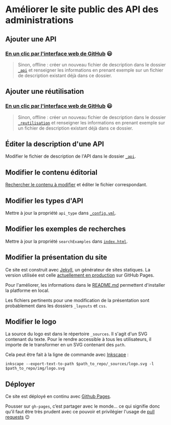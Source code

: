 # Améliorer le site public des API des administrations


## Ajouter une API

### [En un clic par l'interface web de GitHub](https://github.com/sgmap/api.gouv.fr/new/gh-pages/_api?filename=_api/nom_api.md&value=---%0D%0Aname%3A+Nom+API+%23nom+de+l%27API%0D%0Atagline%3A+Mission+de+l%27API+%23+description+courte+de+l%27API%0D%0Adoc_tech%3A+http%3A%2F%2Fdoc.api.com+%23+lien+vers+la+documentation+technique+de+l%27API%0D%0Aaccess_link%3A+http%3A%2F%2Fregistration.api.com+%23+lien+vers+la+page+d%27enregistrement+de+l%27API+%7C+optionnel%0D%0Adomain%3A+http%3A%2F%2Fapi.com+%23+lien+vers+le+domain+de+l%27API%0D%0Acontract%3A+OUVERT+sous+contrat+%23+type+de+contrat+%28OUVERT%2C+OUVERT+sous+contrat%29%0D%0Arestriction%3A+toto+%23+restriction+de+l%27utilisation+de+l%27API+%7C+optionnel%0D%0Aclients%3A+%23+liste+des+personnes+pouvant+utiliser+l%27API%0D%0A++-+client1%0D%0A++-+client2%0D%0Apartners%3A+%23+liste+des+partenaires%0D%0A++-+Partenaire1%0D%0A++-+Partenaire2%0D%0Aowner%3A+DINSIC+%23+organisme+g%C3%A9rant+l%27API%0D%0Atype%3A+confidential+%23+type+de+donn%C3%A9e%2C+voir+le+champs+id+dans+le+fichier+_config%0D%0Akeywords%3A+%23+liste+des+mots+cl%C3%A9s+utilis%C3%A9s+lors+de+la+recherche%0D%0A++-+toto%0D%0A++-+tutu%0D%0A++-+titi%0D%0Alogo%3A+%23+URL+vers+un+logo+de+l%27API+%7C+optionnel%0D%0A---%0D%0A%0D%0A%23%23+Description+de+l%27API%0D%0A%0D%0ATexte+libre+au+format+%5BMarkdown%5D%28http%3A%2F%2Fricostacruz.com%2Fcheatsheets%2Fmarkdown.html%29.%0D%0A%0D%0A%0D%0A%23%23+Rappel%0D%0A%0D%0A-+%5B+%5D+Modifier+le+nom+du+fichier+%60nom_api.md%60+dans+le+champ+ci-dessus.%0D%0A-+%5B+%5D+Cr%C3%A9er+une+nouvelle+branche+pour+l%27ajout+de+ce+fichier%2C+et+la+nommer+du+m%C3%AAme+nom+que+le+fichier+%60nom_api%60.%0D%0A-+%5B+%5D+Ouvrir+une+pull+request+pour+valider+l%27int%C3%A9gration.%0D%0A-+%5B+%5D+Effacer+ce+texte+une+fois+que+vous+l%27avez+lu%0D%0A) :smiley:

> Sinon, offline : créer un nouveau fichier de description dans le dossier [`_api`](https://github.com/sgmap/api.gouv.fr/tree/gh-pages/_api) et renseigner les informations en prenant exemple sur un fichier de description existant déjà dans ce dossier.


## Ajouter une réutilisation

### [En un clic par l'interface web de GitHub](https://github.com/sgmap/api.gouv.fr/new/gh-pages/_reutilisation?filename=_reutilisation/nom_reuse.md&value=---%0D%0Aname%3A+Nom+Service+%23nom+du+service%0D%0Alink%3A+http%3A%2F%2Fservice.com+%23+lien+vers+le+service%0D%0Adescription%3A+Lorem+Ipsum+%23+description+rapide+du+service%0D%0Aapi%3A+%23+liste+des+API+utilis%C3%A9es+dans+le+service+%28utiliser+l%27attribut+name+de+l%27API%29%0D%0A+-+Nom+API%0D%0Ascreenshot%3A+screenshot.jpg+%23ajouter+un+screenshot+de+l%27API%0D%0Afeatured%3A+false+%23+est-ce+que+la+r%C3%A9utilisation+doit+%C3%AAtre+affich%C3%A9e+sur+la+page+d%27accueil.%0D%0A---%0D%0A%0D%0A%23%23+Description+du+service%0D%0A%0D%0ATexte+libre+au+format+%5BMarkdown%5D%28http%3A%2F%2Fricostacruz.com%2Fcheatsheets%2Fmarkdown.html%29.%0D%0A%0D%0A%0D%0A%23%23+Rappel%0D%0A%0D%0A-+%5B+%5D+Modifier+le+nom+du+fichier+%60nom_service.md%60+dans+le+champ+ci-dessus.%0D%0A-+%5B+%5D+Cr%C3%A9er+une+nouvelle+branche+pour+l%27ajout+de+ce+fichier%2C+et+la+nommer+du+m%C3%AAme+nom+que+le+fichier+%60nom_service%60.%0D%0A-+%5B+%5D+Ouvrir+une+pull+request+pour+valider+l%27int%C3%A9gration.%0D%0A-+%5B+%5D+Effacer+ce+texte+une+fois+que+vous+l%27avez+lu%0D%0A) :smiley:

> Sinon, offline : créer un nouveau fichier de description dans le dossier [`_reutilisation`](https://github.com/sgmap/api.gouv.fr/tree/gh-pages/_reutilisation) et renseigner les informations en prenant exemple sur un fichier de description existant déjà dans ce dossier.


## Éditer la description d'une API

Modifier le fichier de description de l'API dans le dossier [`_api`](https://github.com/sgmap/api.gouv.fr/tree/gh-pages/_api).


## Modifier le contenu éditorial

[Rechercher le contenu à modifier](https://github.com/sgmap/api.gouv.fr/search?q=contenu+à+modifier&type=Code) et éditer le fichier correspondant.


## Modifier les types d'API

Mettre à jour la propriété `api_type` dans [`_config.yml`](https://github.com/sgmap/api.gouv.fr/tree/gh-pages/_config.yml).

## Modifier les exemples de recherches

Mettre à jour la propriété `searchExamples` dans [`index.html`](https://github.com/sgmap/api.gouv.fr/tree/gh-pages/index.html).


## Modifier la présentation du site

Ce site est construit avec [Jekyll](https://jekyllrb.com/), un générateur de sites statiques. La version utilisée est celle [actuellement en production](https://github.com/jekyll/jekyll/issues/4441) sur GitHub Pages.

Pour l'améliorer, les informations dans le [README.md](https://github.com/sgmap/api.gouv.fr/blob/gh-pages/README.md) permettent d'installer la platforme en local.

Les fichiers pertinents pour une modification de la présentation sont probablement dans les dossiers `_layouts` et `css`.


## Modifier le logo

La source du logo est dans le répertoire `_sources`. Il s'agit d'un SVG contenant du texte. Pour le rendre accessible à tous les utilisateurs, il importe de le transformer en un SVG contenant des `path`.

Cela peut être fait à la ligne de commande avec [Inkscape](https://inkscape.org/fr/) :

```shell
inkscape --export-text-to-path $path_to_repo/_sources/logo.svg -l $path_to_repo/img/logo.svg
```

## Déployer

Ce site est déployé en continu avec [Github Pages](https://pages.github.com).

Pousser sur `gh-pages`, c’est partager avec le monde… ce qui signifie donc qu'il faut être très prudent avec ce pouvoir et privilégier l'usage de [pull requests](https://guides.github.com/introduction/flow/) :wink:
